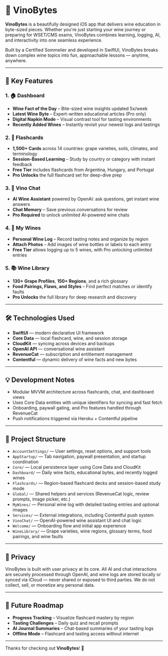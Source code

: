 
# 🍇 VinoBytes

**VinoBytes** is a beautifully designed iOS app that delivers wine education in byte-sized pieces. Whether you're just starting your wine journey or preparing for WSET/CMS exams, VinoBytes combines learning, logging, AI, and interactivity into one seamless experience.

Built by a Certified Sommelier and developed in SwiftUI, VinoBytes breaks down complex wine topics into fun, approachable lessons — anytime, anywhere.

---

## 📲 Key Features

### 1. 🏠 Dashboard
- **Wine Fact of the Day** – Bite-sized wine insights updated 5x/week
- **Latest Wine Byte** – Expert-written educational articles (Pro only)
- **Digital Napkin Mode** – Visual contrast tool for tasting environments
- **Recently Added Wines** – Instantly revisit your newest logs and tastings

### 2. 🧠 Flashcards
- **1,500+ Cards** across 14 countries: grape varieties, soils, climates, and terminology
- **Session-Based Learning** – Study by country or category with instant feedback
- **Free Tier** includes flashcards from Argentina, Hungary, and Portugal
- **Pro Unlocks** the full flashcard set for deep-dive prep

### 3. 💬 Vino Chat
- **AI Wine Assistant** powered by OpenAI: ask questions, get instant wine answers
- **Chat Memory** – Save previous conversations for review
- **Pro Required** to unlock unlimited AI-powered wine chats

### 4. 🍷 My Wines
- **Personal Wine Log** – Record tasting notes and organize by region
- **Attach Photos** – Add images of wine bottles or labels to each entry
- **Free Tier** allows logging up to 5 wines, with Pro unlocking unlimited entries

### 5. 📚 Wine Library
- **130+ Grape Profiles**, **150+ Regions**, and a rich glossary
- **Food Pairings, Flaws, and Styles** – Find perfect matches or identify faults
- **Pro Unlocks** the full library for deep research and discovery

---

## 🛠 Technologies Used
- **SwiftUI** — modern declarative UI framework
- **Core Data** — local flashcard, wine, and session storage
- **CloudKit** — syncing across devices and backups
- **OpenAI API** — conversational wine assistant
- **RevenueCat** — subscription and entitlement management
- **Contentful** — dynamic delivery of wine facts and new bytes

---

## 💡 Development Notes
- Modular MVVM architecture across flashcards, chat, and dashboard views
- Uses Core Data entities with unique identifiers for syncing and fast fetch
- Onboarding, paywall gating, and Pro features handled through RevenueCat
- Push notifications triggered via Heroku + Contentful pipeline

---

## 📂 Project Structure

- `AccountSettings/` — User settings, reset options, and support tools
- `AppStartup/` — Tab navigation, paywall presentation, and startup coordination
- `Core/` — Local persistence layer using Core Data and CloudKit
- `Dashboard/` — Daily wine facts, educational bytes, and recently logged wines
- `Flashcards/` — Region-based flashcard decks and session-based study mode
- `Global/` — Shared helpers and services (RevenueCat logic, review prompts, image picker, etc.)
- `MyWines/` — Personal wine log with detailed tasting entries and optional images
- `Services/` — External integrations, including Contentful push system
- `VinoChat/` — OpenAI-powered wine assistant UI and chat logic
- `Welcome/` — Onboarding flow and initial app experience
- `WineLibrary/` — Grape varieties, wine regions, glossary terms, food pairings, and wine faults

---

## 🔐 Privacy

VinoBytes is built with user privacy at its core. All AI and chat interactions are securely processed through OpenAI, and wine logs are stored locally or synced via iCloud — never shared or exposed to third parties. We do not collect, sell, or monetize any personal data.

---

## 🚀 Future Roadmap
- **Progress Tracking** – Visualize flashcard mastery by region
- **Tasting Challenges** – Daily quiz and recall prompts
- **AI Journal Summaries** – Chat-based summaries of your tasting logs
- **Offline Mode** – Flashcard and tasting access without internet

---

Thanks for checking out **VinoBytes**! 🍷  

